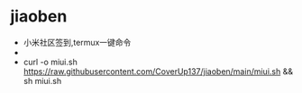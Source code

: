 # jiaoben

- 小米社区签到,termux一键命令
- 
- curl -o miui.sh https://raw.githubusercontent.com/CoverUp137/jiaoben/main/miui.sh && sh miui.sh
